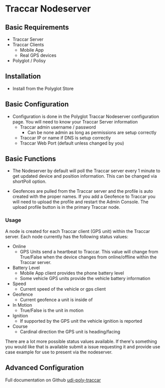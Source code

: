 # Traccar Nodeserver

## Basic Requirements
* Traccar Server
* Traccar Clients
  * Mobile App
  * Real GPS devices
* Polyglot / Polisy
  
## Installation
- Install from the Polyglot Store

## Basic Configuration
* Configuration is done in the Polyglot Traccar Nodeserver configuration page.  You 
will need to know your Traccar Server information
  * Traccar admin username / password
    * Can be none admin as long as permissions are setup correctly
  * Traccar IP or name if DNS is setup correctly
  * Traccar Web Port (default unless changed by you)

## Basic Functions
* The Nodeserver by default will poll the Traccar server every 1 minute to get updated
device and position information.  This can be changed via shortPoll option.

* Geofences are pulled from the Traccar server and the profile is auto created with
the proper names.  If you add a Geofence to Traccar you will need to upload the profile
and restart the Admin Console.  The upload profile button is in the primary Traccar node.

### Usage
A node is created for each Traccar client (GPS unit) within the Traccar server.  Each node
currently has the following status values:
* Online
  * GPS Units send a heartbeat to Traccar.  This value will change from True/False when the device changes
  from online/offline within the Traccar server.
* Battery Level
  * Mobile App client provides the phone battery level
  * Some vehicle GPS units provide the vehicle battery information
* Speed
  * Current speed of the vehicle or gps client
* Geofence
  * Current geofence a unit is inside of
* In Motion
  * True/False is the unit in motion
* Ignition
  * If supported by the GPS unit the vehicle ignition is reported
* Course
  * Cardinal direction the GPS unit is heading/facing

There are a lot more possible status values available.  If there's something you would like that is available submit
a issue requesting it and provide use case example for use to present via the nodeserver.

## Advanced Configuration
Full documentation on Github [udi-poly-traccar](https://github.com/simplextech/udi-poly-traccar)
